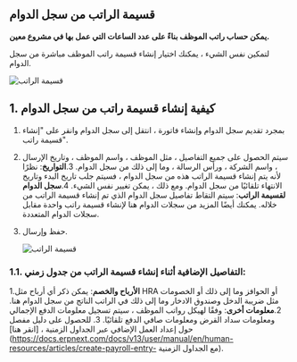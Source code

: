 ## قسيمة الراتب من سجل الدوام

**يمكن حساب راتب الموظف بناءً على عدد الساعات التي عمل بها في مشروع معين.**

لتمكين نفس الشيء ، يمكنك اختيار إنشاء قسيمة راتب الموظف مباشرة من سجل الدوام.

![قسيمة الراتب](https://docs.erpnext.com/files/projects-salary-slip-from-timesheet.png)

## 1. كيفية إنشاء قسيمة راتب من سجل الدوام

1. بمجرد تقديم سجل الدوام وإنشاء فاتورة ، انتقل إلى سجل الدوام وانقر على "إنشاء قسيمة راتب".
2. سيتم الحصول على جميع التفاصيل ، مثل الموظف ، واسم الموظف ، وتاريخ الإرسال ، واسم الشركة ، ورأس الرسالة ، وما إلى ذلك من سجل الدوام.
3.**التواريخ**: نظرًا لأنه يتم إنشاء قسيمة الراتب هذه من سجل الدوام ، فسيتم جلب تاريخ البدء وتاريخ الانتهاء تلقائيًا من سجل الدوام. ومع ذلك ، يمكن تغيير نفس الشيء.
4.**سجل الدوام لقسيمة الراتب**: سيتم التقاط تفاصيل سجل الدوام الذي تم إنشاء قسيمة الراتب من خلاله. يمكنك أيضًا المزيد من سجلات الدوام هنا لإنشاء قسيمة راتب واحدة مقابل سجلات الدوام المتعددة.
5. حفظ وإرسال.
    
    ![قسيمة الراتب](https://docs.erpnext.com/files/timesheet-salary-slip-4.gif)
    

### 1.1. التفاصيل الإضافية أثناء إنشاء قسيمة الراتب من جدول زمني:

1.**الأرباح والخصم**: يمكن ذكر أي أرباح مثل HRA أو الحوافز وما إلى ذلك أو الخصومات مثل ضريبة الدخل وصندوق الادخار وما إلى ذلك في الراتب الناتج من سجل الدوام هنا.
2.**معلومات أخرى**: وفقًا لهيكل رواتب الموظف ، سيتم تسجيل معلومات الدفع الإجمالي ومعلومات سداد القرض ومعلومات صافي الدفع تلقائيًا.
3. للحصول على دليل مفصل حول إعداد العمل الإضافي عبر الجداول الزمنية ، [انقر هنا](https://docs.erpnext.com/docs/v13/user/manual/en/human-resources/articles/create-payroll-entry- مع الجداول الزمنية).